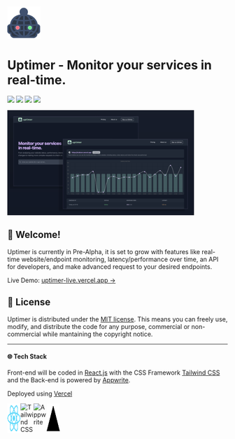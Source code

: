  <img height="75" src="/public/uptimer-logo.webp" alt="uptimer logo"/>

# Uptimer - Monitor your services in real-time.

![](https://img.shields.io/badge/PreAlpha-white)
![](https://img.shields.io/badge/Monitoring_Service-D8B4FE)
![](https://img.shields.io/github/issues/t4zzlerdeveloper/rubium?color=86efac)
![](https://img.shields.io/github/license/t4zzlerdeveloper/rubium?color=D8B4FE)

 <img height="240" src="/src/assets/screenshots/alpha.png" alt="Showcase Image"/>


## 👋 Welcome!

Uptimer is currently in Pre-Alpha, it is set to grow with features like real-time website/endpoint monitoring, latency/performance over time, an API for developers, and make advanced request to your desired endpoints.

Live Demo: [uptimer-live.vercel.app →](https://uptimer-live.vercel.app)


## 📄 License

Uptimer is distributed under the [MIT license](https://github.com/t4zzlerdeveloper/rubium/blob/main/LICENSE). This means you can freely use, modify, and distribute the code for any purpose, commercial or non-commercial while mantaining the copyright notice.

---

#### 🌐 Tech Stack
Front-end will be coded in [React.js](https://react.dev/) with the CSS Framework [Tailwind CSS]("https://tailwindcss.com/") and the Back-end is powered by [Appwrite](https://appwrite.io). 

Deployed using [Vercel](https://vercel.com/)
<div style="display:flex;">
  <img width="30" src="https://github.com/devicons/devicon/raw/master/icons/react/react-original.svg"/>
    <img width="30" alt="Tailwind CSS" src="https://upload.wikimedia.org/wikipedia/commons/thumb/d/d5/Tailwind_CSS_Logo.svg/320px-Tailwind_CSS_Logo.svg.png"/>
  <img width="30" alt="Appwrite" src="https://appwrite.io/assets/logomark/logo.svg"/>
  <img width="30" src="https://github.com/devicons/devicon/raw/master/icons/vercel/vercel-original.svg"/>
</div>





